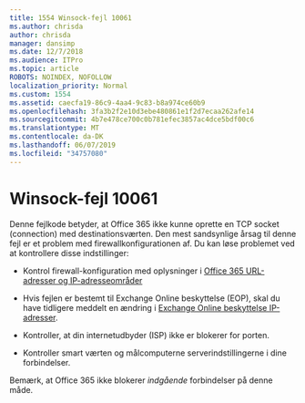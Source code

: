 ```yaml
---
title: 1554 Winsock-fejl 10061
ms.author: chrisda
author: chrisda
manager: dansimp
ms.date: 12/7/2018
ms.audience: ITPro
ms.topic: article
ROBOTS: NOINDEX, NOFOLLOW
localization_priority: Normal
ms.custom: 1554
ms.assetid: caecfa19-86c9-4aa4-9c83-b8a974ce60b9
ms.openlocfilehash: 3fa3b2f2e10d3ebe480861e1f2d7ecaa262afe14
ms.sourcegitcommit: 4b7e478ce700c0b781efec3857ac4dce5bdf00c6
ms.translationtype: MT
ms.contentlocale: da-DK
ms.lasthandoff: 06/07/2019
ms.locfileid: "34757080"
---
```

# <a name="winsock-error-10061"></a>Winsock-fejl 10061

Denne fejlkode betyder, at Office 365 ikke kunne oprette en TCP socket (connection) med destinationsværten. Den mest sandsynlige årsag til denne fejl er et problem med firewallkonfigurationen af. Du kan løse problemet ved at kontrollere disse indstillinger:

- Kontrol firewall-konfiguration med oplysninger i [Office 365 URL-adresser og IP-adresseområder](https://docs.microsoft.com/office365/enterprise/urls-and-ip-address-ranges)

- Hvis fejlen er bestemt til Exchange Online beskyttelse (EOP), skal du have tidligere meddelt en ændring i [Exchange Online beskyttelse IP-adresser](https://docs.microsoft.com/office365/SecurityCompliance/eop/exchange-online-protection-ip-addresses).

- Kontroller, at din internetudbyder (ISP) ikke er blokerer for porten.

- Kontroller smart værten og målcomputerne serverindstillingerne i dine forbindelser.

Bemærk, at Office 365 ikke blokerer *indgående* forbindelser på denne måde.
